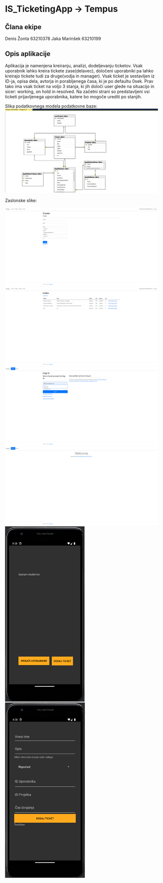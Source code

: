 # IS_TicketingApp -> Tempus

## Člana ekipe
Denis Žonta 63210378
Jaka Marinšek 63210199

## Opis aplikacije
Aplikacija je namenjena kreiranju, analizi, dodeljevanju ticketov. Vsak uporabnik lahko kreira tickete zase(delavec), določeni uporabniki pa lahko kreirajo tickete tudi za druge(vodja in manager). Vsak ticket je sestavljen iz ID-ja, opisa dela, avtorja in porabljenega časa, ki je po defaultu 0sek. Prav tako ima vsak ticket na voljo 3 stanja, ki jih določi user glede na situacijo in sicer: working, on hold in resolved.
Na začetni strani so predstavljeni vsi ticketi prijavljenega uporabnika, katere bo mogoče urediti po stanjih.   

Slika podatkovnega modela podatkovne baze:
![slika podatkovne baze](https://github.com/Deniszonta/IS_TicketingApp/blob/api/images/podatkovna%20baza.png?raw=true)

Zaslonske slike:

![slika 5](https://github.com/Deniszonta/IS_TicketingApp/blob/api/images/Zaslonske%20slike%20Tempus%20App%20IS%2004.png?raw=true)
![slika 4](https://github.com/Deniszonta/IS_TicketingApp/blob/api/images/Zaslonske%20slike%20Tempus%20App%20IS%2005.png?raw=true)
![slika 3](https://github.com/Deniszonta/IS_TicketingApp/blob/api/images/Zaslonske%20slike%20Tempus%20App%20IS%2006.png?raw=true)
![slika 2](https://github.com/Deniszonta/IS_TicketingApp/blob/api/images/Zaslonske%20slike%20Tempus%20App%20IS%2007.png?raw=true)
![slika 1](https://github.com/Deniszonta/IS_TicketingApp/blob/api/images/Zaslonske%20slike%20Tempus%20App%20IS-Android%2002.png?raw=true)
![slika 6](https://github.com/Deniszonta/IS_TicketingApp/blob/api/images/Zaslonske%20slike%20Tempus%20App%20IS-Android%2001.png?raw=true)
